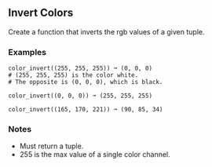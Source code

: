 ## Invert Colors

Create a function that inverts the rgb values of a given tuple.

### Examples
<pre><code>color_invert((255, 255, 255)) ➞ (0, 0, 0)
# (255, 255, 255) is the color white.
# The opposite is (0, 0, 0), which is black.

color_invert((0, 0, 0)) ➞ (255, 255, 255)

color_invert((165, 170, 221)) ➞ (90, 85, 34)</code></pre>

### Notes
- Must return a tuple.
- 255 is the max value of a single color channel.